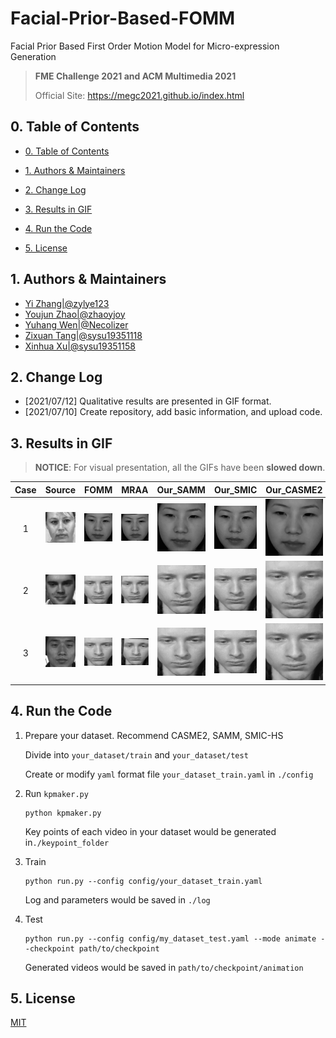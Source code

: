 # Facial-Prior-Based-FOMM
Facial Prior Based First Order Motion Model for Micro-expression Generation

> **FME Challenge 2021 and ACM Multimedia 2021**  
>
> Official Site: https://megc2021.github.io/index.html

## 0. Table of Contents

* [0. Table of Contents](#0-table-of-contents)

* [1. Authors & Maintainers](#1-authors---maintainers)

* [2. Change Log](#2-change-log)

* [3. Results in GIF](#3-results-in-gif)

* [4. Run the Code](#4-run-the-code)

* [5. License](#5-license)

  

## 1. Authors & Maintainers

- [Yi Zhang|@zylye123](https://github.com/zylye123)
- [Youjun Zhao|@zhaoyjoy](https://github.com/zhaoyjoy)
- [Yuhang Wen|@Necolizer](https://github.com/Necolizer)
- [Zixuan Tang|@sysu19351118](https://github.com/sysu19351118)
- [Xinhua Xu|@sysu19351158](https://github.com/sysu19351158)

## 2. Change Log

- [2021/07/12] Qualitative results are presented in GIF format.
- [2021/07/10] Create repository, add basic information, and upload code.

## 3. Results in GIF

> **NOTICE**: For visual presentation, all the GIFs have been **slowed down**.

| Case | Source                                                       | FOMM                                                         | MRAA                                                         | Our_SAMM                                                     | Our_SMIC                                                     | Our_CASME2                                                   | Our_MIX                                                      |
| :--: | ------------------------------------------------------------ | ------------------------------------------------------------ | ------------------------------------------------------------ | ------------------------------------------------------------ | ------------------------------------------------------------ | ------------------------------------------------------------ | ------------------------------------------------------------ |
|  1   | <img src="./sup-mat/022_3_3.gif" style="zoom: 50%;" />       | <img src="./sup-mat/022_3_3_FOMM.gif" style="zoom: 50%;" />  | <img src="./sup-mat/022_3_3_MRAA.gif" style="zoom: 50%;" />  | <img src="./sup-mat/Positive_022_3_3_SAMM.gif" style="zoom: 50%;" /> | <img src="./sup-mat/Positive_022_3_3_SMIC.gif" style="zoom: 50%;" /> | <img src="./sup-mat/022_3_3_CASME2.gif" style="zoom: 50%;" /> | <img src="./sup-mat/022_3_3_mix.gif" style="zoom: 50%;" />   |
|  2   | <img src="./sup-mat/s3_po_05.gif" style="zoom: 50%;" />      | <img src="./sup-mat/s3_po_05_FOMM.gif" style="zoom: 50%;" /> | <img src="./sup-mat/s3_po_05_MRAA.gif" style="zoom: 50%;" /> | <img src="./sup-mat/Positive_s3_po_05_SAMM.gif" style="zoom: 50%;" /> | <img src="./sup-mat/Positive_s3_po_05_SMIC.gif" style="zoom: 50%;" /> | <img src="./sup-mat/s3_po_05_CASME2.gif" style="zoom: 50%;" /> | <img src="./sup-mat/s3_po_05_MIX.gif" style="zoom: 50%;" />  |
|  3   | <img src="./sup-mat/sub19_EP01_01f.gif" style="zoom: 50%;" /> | <img src="./sup-mat/sub19_EP01_01f_FOMM.gif" style="zoom: 50%;" /> | <img src="./sup-mat/sub19_EP01_01f_MRAA.gif" style="zoom: 50%;" /> | <img src="./sup-mat/Positive_EP01_01f_SAMM.gif" style="zoom: 50%;" /> | <img src="./sup-mat/Positive_EP01_01f_SMIC.gif" style="zoom: 50%;" /> | <img src="./sup-mat/sub19_EP01_01f_CASME2.gif" style="zoom: 50%;" /> | <img src="./sup-mat/sub19_EP01_01f_MIX.gif" style="zoom: 50%;" /> |



## 4. Run the Code

1. Prepare your dataset. Recommend CASME2, SAMM, SMIC-HS

   Divide into `your_dataset/train` and `your_dataset/test`

   Create or modify `yaml` format file `your_dataset_train.yaml` in `./config`

2. Run `kpmaker.py`

   ```shell
   python kpmaker.py
   ```

   Key points of each video in your dataset would be generated in`./keypoint_folder`

3. Train

   ```shell
   python run.py --config config/your_dataset_train.yaml
   ```

   Log and parameters would be saved in `./log`

4. Test

   ```shell
   python run.py --config config/my_dataset_test.yaml --mode animate --checkpoint path/to/checkpoint
   ```

   Generated videos would be saved in `path/to/checkpoint/animation`

## 5. License

[MIT](https://github.com/Necolizer/Facial-Prior-Based-FOMM/blob/main/LICENSE)

